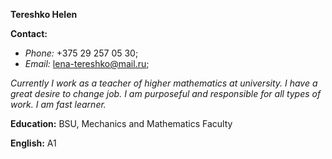 **Tereshko Helen**

**Contact:**
  * *Phone:* +375 29 257 05 30;
  * *Email:* lena-tereshko@mail.ru;
  
*Currently I work as a teacher of higher mathematics at university. I have a great desire to change job. I am purposeful and responsible for all types of work. I am fast learner.*

**Education:** BSU, Mechanics and Mathematics Faculty

**English:** A1
